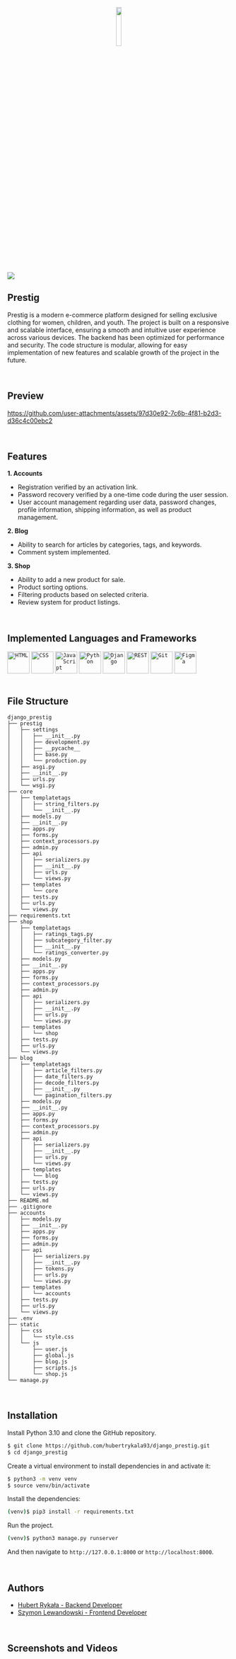 <p align="center">
  <img src="https://github.com/user-attachments/assets/25ae9709-b036-4e90-b8a0-677166b8305d" width="15%">
</p>
<img src="https://github.com/user-attachments/assets/4d67b3f0-fd64-4c74-b099-3aa49f1e0fe9">

<br/>

## Prestig

Prestig is a modern e-commerce platform designed for selling exclusive clothing for women, children, and youth. The project is built on a responsive and scalable interface, ensuring a smooth and intuitive user experience across various devices. The backend has been optimized for performance and security. The code structure is modular, allowing for easy implementation of new features and scalable growth of the project in the future.

<br/>

## Preview

https://github.com/user-attachments/assets/97d30e92-7c6b-4f81-b2d3-d36c4c00ebc2

<br/>

## Features

**1. Accounts**

- Registration verified by an activation link.
- Password recovery verified by a one-time code during the user session.
- User account management regarding user data, password changes, profile information, shipping information, as well as product management.

**2. Blog**

- Ability to search for articles by categories, tags, and keywords.
- Comment system implemented.

**3. Shop**

- Ability to add a new product for sale.
- Product sorting options.
- Filtering products based on selected criteria.
- Review system for product listings.

<br/>

## Implemented Languages and Frameworks
<div>
	<code><img width="50" src="https://user-images.githubusercontent.com/25181517/192158954-f88b5814-d510-4564-b285-dff7d6400dad.png" alt="HTML" title="HTML"/></code>
	<code><img width="50" src="https://user-images.githubusercontent.com/25181517/183898674-75a4a1b1-f960-4ea9-abcb-637170a00a75.png" alt="CSS" title="CSS"/></code>
	<code><img width="50" src="https://user-images.githubusercontent.com/25181517/117447155-6a868a00-af3d-11eb-9cfe-245df15c9f3f.png" alt="JavaScript" title="JavaScript"/></code>
	<code><img width="50" src="https://user-images.githubusercontent.com/25181517/183423507-c056a6f9-1ba8-4312-a350-19bcbc5a8697.png" alt="Python" title="Python"/></code>
	<code><img width="50" src="https://github.com/marwin1991/profile-technology-icons/assets/62091613/9bf5650b-e534-4eae-8a26-8379d076f3b4" alt="Django" title="Django"/></code>
  <code><img width="50" src="https://user-images.githubusercontent.com/25181517/192107858-fe19f043-c502-4009-8c47-476fc89718ad.png" alt="REST" title="REST"/></code>
	<code><img width="50" src="https://user-images.githubusercontent.com/25181517/192108372-f71d70ac-7ae6-4c0d-8395-51d8870c2ef0.png" alt="Git" title="Git"/></code>
	<code><img width="50" src="https://user-images.githubusercontent.com/25181517/189715289-df3ee512-6eca-463f-a0f4-c10d94a06b2f.png" alt="Figma" title="Figma"/></code>
</div>

<br/>

## File Structure

```
django_prestig
├── prestig
│   ├── settings
│   │   ├── __init__.py
│   │   ├── development.py
│   │   ├── __pycache__
│   │   ├── base.py
│   │   └── production.py
│   ├── asgi.py
│   ├── __init__.py
│   ├── urls.py
│   └── wsgi.py
├── core
│   ├── templatetags
│   │   ├── string_filters.py
│   │   └── __init__.py
│   ├── models.py
│   ├── __init__.py
│   ├── apps.py
│   ├── forms.py
│   ├── context_processors.py
│   ├── admin.py
│   ├── api
│   │   ├── serializers.py
│   │   ├── __init__.py
│   │   ├── urls.py
│   │   └── views.py
│   ├── templates
│   │   └── core
│   ├── tests.py
│   ├── urls.py
│   └── views.py
├── requirements.txt
├── shop
│   ├── templatetags
│   │   ├── ratings_tags.py
│   │   ├── subcategory_filter.py
│   │   ├── __init__.py
│   │   └── ratings_converter.py
│   ├── models.py
│   ├── __init__.py
│   ├── apps.py
│   ├── forms.py
│   ├── context_processors.py
│   ├── admin.py
│   ├── api
│   │   ├── serializers.py
│   │   ├── __init__.py
│   │   ├── urls.py
│   │   └── views.py
│   ├── templates
│   │   └── shop
│   ├── tests.py
│   ├── urls.py
│   └── views.py
├── blog
│   ├── templatetags
│   │   ├── article_filters.py
│   │   ├── date_filters.py
│   │   ├── decode_filters.py
│   │   ├── __init__.py
│   │   └── pagination_filters.py
│   ├── models.py
│   ├── __init__.py
│   ├── apps.py
│   ├── forms.py
│   ├── context_processors.py
│   ├── admin.py
│   ├── api
│   │   ├── serializers.py
│   │   ├── __init__.py
│   │   ├── urls.py
│   │   └── views.py
│   ├── templates
│   │   └── blog
│   ├── tests.py
│   ├── urls.py
│   └── views.py
├── README.md
├── .gitignore
├── accounts
│   ├── models.py
│   ├── __init__.py
│   ├── apps.py
│   ├── forms.py
│   ├── admin.py
│   ├── api
│   │   ├── serializers.py
│   │   ├── __init__.py
│   │   ├── tokens.py
│   │   ├── urls.py
│   │   └── views.py
│   ├── templates
│   │   └── accounts
│   ├── tests.py
│   ├── urls.py
│   └── views.py
├── .env
├── static
│   ├── css
│   │   └── style.css
│   └── js
│       ├── user.js
│       ├── global.js
│       ├── blog.js
│       ├── scripts.js
│       └── shop.js
└── manage.py
```

<br/>

## Installation

Install Python 3.10 and clone the GitHub repository.

```bash
$ git clone https://github.com/hubertrykala93/django_prestig.git
$ cd django_prestig
```

Create a virtual environment to install dependencies in and activate it:

```bash
$ python3 -m venv venv
$ source venv/bin/activate
```

Install the dependencies:

```bash
(venv)$ pip3 install -r requirements.txt
```

Run the project.

```bash
(venv)$ python3 manage.py runserver
```

And then navigate to ```http://127.0.0.1:8000``` or ```http://localhost:8000```.

<br/>

## Authors

- [Hubert Rykała - Backend Developer](https://github.com/hubertrykala93)
- [Szymon Lewandowski - Frontend Developer](https://github.com/Szymon-Levy)

<br/>

## Screenshots and Videos

